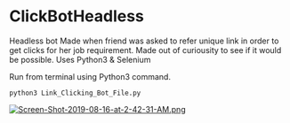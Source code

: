 # ClickBotHeadless
Headless bot 
Made when friend was asked to refer unique link in order to get clicks for her job requirement. Made out of curiousity to see
if it would be possible. 
Uses Python3 & Selenium

Run from terminal using Python3 command. 

```
python3 Link_Clicking_Bot_File.py
```


[![Screen-Shot-2019-08-16-at-2-42-31-AM.png](https://i.postimg.cc/0502FLhq/Screen-Shot-2019-08-16-at-2-42-31-AM.png)](https://postimg.cc/NLLcrPgN)
